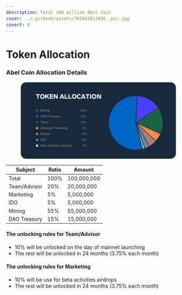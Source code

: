 ```yaml
---
description: Total 100 million Abel Coin
cover: ../.gitbook/assets/761663813436_.pic.jpg
coverY: 0
---
```


# Token Allocation

### Abel Coin Allocation Details

<figure><img src="../.gitbook/assets/token ecosystem.png" alt=""><figcaption></figcaption></figure>



| Subject      | Ratio | Amount      |
| ------------ | ----- | ----------- |
| Total        | 100%  | 100,000,000 |
| Team/Advisor | 20%   | 20,000,000  |
| Marketing    | 5%    | 5,000,000   |
| IDO          | 5%    | 5,000,000   |
| Mining       | 55%   | 55,000,000  |
| DAO Treasury | 15%   | 15,000,000  |



#### The unlocking rules for Team/Advisor

* 10% will be unlocked on the day of mainnet launching
* The rest will be unlocked in 24 months (3.75% each month)

#### The unlocking rules for Marketing

* 10% will be use for beta activities airdrops
* The rest will be unlocked in 24 months (3.75% each month)

